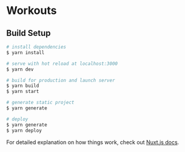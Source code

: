 # Workouts

## Build Setup

```bash
# install dependencies
$ yarn install

# serve with hot reload at localhost:3000
$ yarn dev

# build for production and launch server
$ yarn build
$ yarn start

# generate static project
$ yarn generate

# deploy
$ yarn generate
$ yarn deploy
```



For detailed explanation on how things work, check out [Nuxt.js docs](https://nuxtjs.org).
